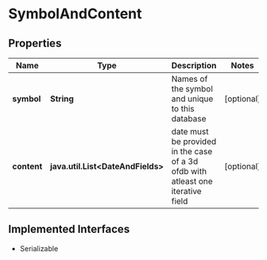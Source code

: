 

# SymbolAndContent


## Properties

Name | Type | Description | Notes
------------ | ------------- | ------------- | -------------
**symbol** | **String** | Names of the symbol and unique to this database |  [optional]
**content** | **java.util.List&lt;DateAndFields&gt;** | date must be provided in the case of a 3d ofdb with atleast one iterative field |  [optional]


## Implemented Interfaces

* Serializable


